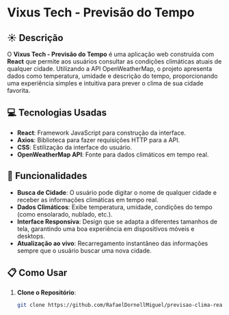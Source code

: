 # Vixus Tech - Previsão do Tempo

## :sunny: Descrição

O **Vixus Tech - Previsão do Tempo** é uma aplicação web construída com **React** que permite aos usuários consultar as condições climáticas atuais de qualquer cidade. Utilizando a API OpenWeatherMap, o projeto apresenta dados como temperatura, umidade e descrição do tempo, proporcionando uma experiência simples e intuitiva para prever o clima de sua cidade favorita.

## :computer: Tecnologias Usadas

- **React**: Framework JavaScript para construção da interface.
- **Axios**: Biblioteca para fazer requisições HTTP para a API.
- **CSS**: Estilização da interface do usuário.
- **OpenWeatherMap API**: Fonte para dados climáticos em tempo real.

## :rocket: Funcionalidades

- **Busca de Cidade**: O usuário pode digitar o nome de qualquer cidade e receber as informações climáticas em tempo real.
- **Dados Climáticos**: Exibe temperatura, umidade, condições do tempo (como ensolarado, nublado, etc.).
- **Interface Responsiva**: Design que se adapta a diferentes tamanhos de tela, garantindo uma boa experiência em dispositivos móveis e desktops.
- **Atualização ao vivo**: Recarregamento instantâneo das informações sempre que o usuário buscar uma nova cidade.

## :clipboard: Como Usar

1. **Clone o Repositório**:
   ```bash
   git clone https://github.com/RafaelDornellMiguel/previsao-clima-react.git
